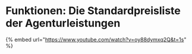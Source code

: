 # Funktionen: Die Standardpreisliste der Agenturleistungen

{% embed url="https://www.youtube.com/watch?v=oy88dymxq2Q&t=1s" %}



